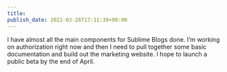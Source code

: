 ```yaml
---
title: 
publish_date: 2022-03-26T17:11:39+00:00
---
```


I have almost all the main components for Sublime Blogs done. I’m working on authorization right now and then I need to pull together some basic documentation and build out the marketing website. I hope to launch a public beta by the end of April.
